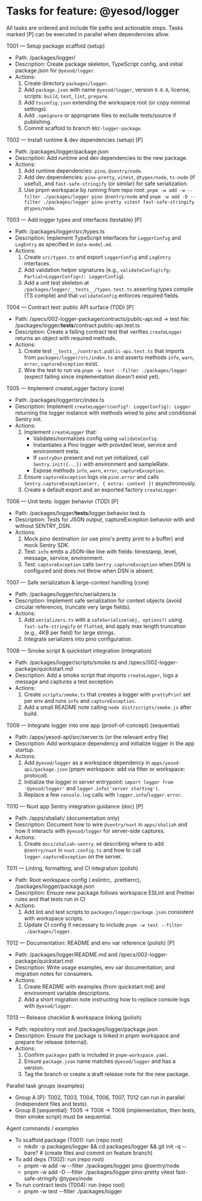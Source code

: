 # Tasks for feature: @yesod/logger

All tasks are ordered and include file paths and actionable steps. Tasks marked [P] can be executed in parallel when dependencies allow.

T001 — Setup package scaffold (setup)
- Path: /packages/logger/
- Description: Create package skeleton, TypeScript config, and initial package.json for `@yesod/logger`.
- Actions:
  1. Create directory `packages/logger`.
  2. Add `package.json` with name `@yesod/logger`, version `0.0.0`, license, scripts: `build`, `test`, `lint`, `prepare`.
  3. Add `tsconfig.json` extending the workspace root (or copy minimal settings).
  4. Add `.npmignore` or appropriate files to exclude tests/source if publishing.
  5. Commit scaffold to branch `002-logger-package`.

T002 — Install runtime & dev dependencies (setup) [P]
- Path: /packages/logger/package.json
- Description: Add runtime and dev dependencies to the new package.
- Actions:
  1. Add runtime dependencies: `pino`, `@sentry/node`.
  2. Add dev dependencies: `pino-pretty`, `vitest`, `@types/node`, `ts-node` (if useful), and `fast-safe-stringify` (or similar) for safe serialization.
  3. Use pnpm workspace by running from repo root: `pnpm -w add -w --filter ./packages/logger pino @sentry/node` and `pnpm -w add -D --filter ./packages/logger pino-pretty vitest fast-safe-stringify @types/node`.

T003 — Add logger types and interfaces (testable) [P]
- Path: /packages/logger/src/types.ts
- Description: Implement TypeScript interfaces for `LoggerConfig` and `LogEntry` as specified in `data-model.md`.
- Actions:
  1. Create `src/types.ts` and export `LoggerConfig` and `LogEntry` interfaces.
  2. Add validation helper signatures (e.g., `validateConfig(cfg: Partial<LoggerConfig>): LoggerConfig`).
  3. Add a unit test skeleton at `/packages/logger/__tests__/types.test.ts` asserting types compile (TS compile) and that `validateConfig` enforces required fields.

T004 — Contract test: public API surface (TDD) [P]
- Path: /specs/002-logger-package/contracts/public-api.md → test file: /packages/logger/__tests__/contract.public-api.test.ts
- Description: Create a failing contract test that verifies `createLogger` returns an object with required methods.
- Actions:
  1. Create test `__tests__/contract.public-api.test.ts` that imports from `packages/logger/src/index.ts` and asserts methods `info`, `warn`, `error`, `captureException` exist.
  2. Wire the test to run via `pnpm -w test --filter ./packages/logger` (expect failing since implementation doesn't exist yet).

T005 — Implement createLogger factory (core)
- Path: /packages/logger/src/index.ts
- Description: Implement `createLogger(config?: LoggerConfig): Logger` returning the logger instance with methods wired to pino and conditional Sentry init.
- Actions:
  1. Implement `createLogger` that:
     - Validates/normalizes config using `validateConfig`.
     - Instantiates a Pino logger with provided level, service and environment meta.
     - If `sentryDsn` present and not yet initialized, call `Sentry.init({...})` with environment and sampleRate.
     - Expose methods `info`, `warn`, `error`, `captureException`.
  2. Ensure `captureException` logs via `pino.error` and calls `Sentry.captureException(err, { extra: context })` asynchronously.
  3. Create a default export and an exported factory `createLogger`.

T006 — Unit tests: logger behavior (TDD) [P]
- Path: /packages/logger/__tests__/logger.behavior.test.ts
- Description: Tests for JSON output, captureException behavior with and without SENTRY_DSN.
- Actions:
  1. Mock pino destination (or use pino's pretty print to a buffer) and mock Sentry SDK.
  2. Test: `info` emits a JSON-like line with fields: timestamp, level, message, service, environment.
  3. Test: `captureException` calls `Sentry.captureException` when DSN is configured and does not throw when DSN is absent.

T007 — Safe serialization & large-context handling (core)
- Path: /packages/logger/src/serializers.ts
- Description: Implement safe serialization for context objects (avoid circular references, truncate very large fields).
- Actions:
  1. Add `serializers.ts` with a `safeSerialize(obj, options?)` using `fast-safe-stringify` or `flatted`, and apply max length truncation (e.g., 4KB per field) for large strings.
  2. Integrate serializers into pino configuration.

T008 — Smoke script & quickstart integration (integration)
- Path: /packages/logger/scripts/smoke.ts and /specs/002-logger-package/quickstart.md
- Description: Add a smoke script that imports `createLogger`, logs a message and captures a test exception.
- Actions:
  1. Create `scripts/smoke.ts` that creates a logger with `prettyPrint` set per env and runs `info` and `captureException`.
  2. Add a small README note calling `node dist/scripts/smoke.js` after build.

T009 — Integrate logger into one app (proof-of-concept) (sequential)
- Path: /apps/yesod-api/src/server.ts (or the relevant entry file)
- Description: Add workspace dependency and initialize logger in the app startup.
- Actions:
  1. Add `@yesod/logger` as a workspace dependency in `apps/yesod-api/package.json` (pnpm workspace: add via filter or workspace: protocol).
  2. Initialize the logger in server entrypoint: `import logger from '@yesod/logger'` and `logger.info('server starting')`.
  3. Replace a few `console.log` calls with `logger.info`/`logger.error`.

T010 — Nuxt app Sentry integration guidance (doc) [P]
- Path: /apps/shaliah/ (documentation only)
- Description: Document how to wire `@sentry/nuxt` in `apps/shaliah` and how it interacts with `@yesod/logger` for server-side captures.
- Actions:
  1. Create `docs/shaliah-sentry.md` describing where to add `@sentry/nuxt` in `nuxt.config.ts` and how to call `logger.captureException` on the server.

T011 — Linting, formatting, and CI integration (polish)
- Path: Root workspace config (.eslintrc, .prettierrc), /packages/logger/package.json
- Description: Ensure new package follows workspace ESLint and Prettier rules and that tests run in CI
- Actions:
  1. Add lint and test scripts to `packages/logger/package.json` consistent with workspace scripts.
  2. Update CI config if necessary to include `pnpm -w test --filter ./packages/logger`.

T012 — Documentation: README and env var reference (polish) [P]
- Path: /packages/logger/README.md and /specs/002-logger-package/quickstart.md
- Description: Write usage examples, env var documentation, and migration notes for consumers.
- Actions:
  1. Create README with examples (from quickstart.md) and environment variable descriptions.
  2. Add a short migration note instructing how to replace console logs with `@yesod/logger`.

T013 — Release checklist & workspace linking (polish)
- Path: repository root and /packages/logger/package.json
- Description: Ensure the package is linked in pnpm workspace and prepare for release (internal).
- Actions:
  1. Confirm `packages` path is included in `pnpm-workspace.yaml`.
  2. Ensure `package.json` name matches `@yesod/logger` and has a version.
  3. Tag the branch or create a draft release note for the new package.

Parallel task groups (examples)
- Group A [P]: T002, T003, T004, T006, T007, T012 can run in parallel (independent files and tests).
- Group B [sequential]: T005 -> T006 -> T008 (implementation, then tests, then smoke script) must be sequential.

Agent commands / examples
- To scaffold package (T001): run (repo root)
  - mkdir -p packages/logger && cd packages/logger && git init -q --bare? # (create files and commit on feature branch)
- To add deps (T002): run (repo root)
  - pnpm -w add -w --filter ./packages/logger pino @sentry/node
  - pnpm -w add -D --filter ./packages/logger pino-pretty vitest fast-safe-stringify @types/node
- To run contract tests (T004): run (repo root)
  - pnpm -w test --filter ./packages/logger
